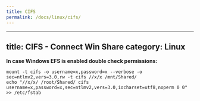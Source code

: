 ```yaml
---
title: CIFS
permalink: /docs/linux/cifs/
---
```

---
title: CIFS - Connect Win Share
category: Linux
---

**In case Windows EFS is enabled double check permissions:**
```
mount -t cifs -o username=x,password=x --verbose -o sec=ntlmv2,vers=3.0,rw -t cifs //x/x /mnt/Shared/
echo "//x/x/ /root/Shared/ cifs username=x,password=x,sec=ntlmv2,vers=3.0,iocharset=utf8,noperm 0 0" >> /etc/fstab
```
